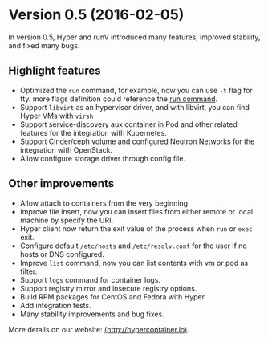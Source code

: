 # Version 0.5 (2016-02-05)

In version 0.5, Hyper and runV introduced many features, improved stability, and fixed many bugs.

## Highlight features

- Optimized the `run` command, for example, now you can use `-t` flag for tty. more flags definition could reference the [run command](../reference/run.md).
- Support `libvirt` as an hypervisor driver, and with libvirt, you can find Hyper VMs with `virsh`
- Support service-discovery aux container in Pod and other related features for the integration with Kubernetes.
- Support Cinder/ceph volume and configured Neutron Networks for the integration with OpenStack.
- Allow configure storage driver through config file.

## Other improvements

- Allow attach to containers from the very beginning.
- Improve file insert, now you can insert files from either remote or local machine by specify the URI.
- Hyper client now return the exit value of the process when `run` or `exec` exit.
- Configure default `/etc/hosts` and `/etc/resolv.conf` for the user if no hosts or DNS configured.
- Improve `list` command, now you can list contents with vm or pod as filter.
- Support `logs` command for container logs.
- Support registry mirror and insecure registry options.
- Build RPM packages for CentOS and Fedora with Hyper.
- Add integration tests.
- Many stability improvements and bug fixes.

More details on our website: [(http://hypercontainer.io)](http://hypercontainer.io/).
